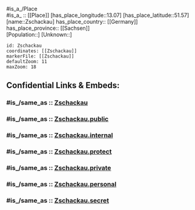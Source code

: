 ﻿---
confidential: public
isDeleted: false
location:
- 51.57
- 13.07
mapmarker: city
mapzoom:
- 7
- 12
SpocWebEntityId: 35850
tags:
- geo/City
type: City
---

#is_a_/Place  
#is_a_ :: [[Place]] 
[has_place_longitude::13.07] 
[has_place_latitude::51.57] 
[name::Zschackau] 
has_place_country:: [[Germany]]  
has_place_province:: [[Sachsen]]  
[Population::] 
[Unknown::] 


```leaflet
id: Zschackau
coordinates: [[Zschackau]] 
markerFile: [[Zschackau]] 
defaultZoom: 11 
maxZoom: 18
```


## Confidential Links & Embeds: 

### #is_/same_as :: [Zschackau](/_Standards/Earth/Continent/Europe/Europe~Central/Germany/Germany~East/Sachsen/counties~Sachsen/Nordsachsen/cities~Nordsachsen/Beilrode/City/Zschackau.md) 

### #is_/same_as :: [Zschackau.public](/_public/Earth/Continent/Europe/Europe~Central/Germany/Germany~East/Sachsen/counties~Sachsen/Nordsachsen/cities~Nordsachsen/Beilrode/City/Zschackau.public.md) 

### #is_/same_as :: [Zschackau.internal](/_internal/Earth/Continent/Europe/Europe~Central/Germany/Germany~East/Sachsen/counties~Sachsen/Nordsachsen/cities~Nordsachsen/Beilrode/City/Zschackau.internal.md) 

### #is_/same_as :: [Zschackau.protect](/_protect/Earth/Continent/Europe/Europe~Central/Germany/Germany~East/Sachsen/counties~Sachsen/Nordsachsen/cities~Nordsachsen/Beilrode/City/Zschackau.protect.md) 

### #is_/same_as :: [Zschackau.private](/_private/Earth/Continent/Europe/Europe~Central/Germany/Germany~East/Sachsen/counties~Sachsen/Nordsachsen/cities~Nordsachsen/Beilrode/City/Zschackau.private.md) 

### #is_/same_as :: [Zschackau.personal](/_personal/Earth/Continent/Europe/Europe~Central/Germany/Germany~East/Sachsen/counties~Sachsen/Nordsachsen/cities~Nordsachsen/Beilrode/City/Zschackau.personal.md) 

### #is_/same_as :: [Zschackau.secret](/_secret/Earth/Continent/Europe/Europe~Central/Germany/Germany~East/Sachsen/counties~Sachsen/Nordsachsen/cities~Nordsachsen/Beilrode/City/Zschackau.secret.md)

